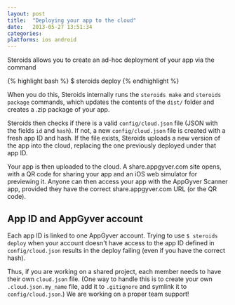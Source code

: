 ```yaml
---
layout: post
title:  "Deploying your app to the cloud"
date:   2013-05-27 13:51:34
categories: 
platforms: ios android
---
```


Steroids allows you to create an ad-hoc deployment of your app via the command

{% highlight bash %}
$ steroids deploy
{% endhighlight %}

When you do this, Steroids internally runs the `steroids make` and `steroids package` commands, which updates the contents of the `dist/` folder and creates a .zip package of your app. 

Steroids then checks if there is a valid `config/cloud.json` file (JSON with the fields `id` and `hash`). If not, a new `config/cloud.json` file is created with a fresh app ID and hash. If the file exists, Steroids uploads a new version of the app into the cloud, replacing the one previously deployed under that app ID.

Your app is then uploaded to the cloud. A share.appgyver.com site opens, with a QR code for sharing your app and an iOS web simulator for previewing it. Anyone can then access your app with the AppGyver Scanner app, provided they have the correct share.appgyver.com URL (or the QR code).

## App ID and AppGyver account

Each app ID is linked to one AppGyver account. Trying to use `$ steroids deploy` when your account doesn't have access to the app ID defined in `config/cloud.json` results in the deploy failing (even if you have the correct hash). 

Thus, if you are working on a shared project, each member needs to have their own `cloud.json` file. (One way to handle this is to create your own `.cloud.json.my_name` file, add it to `.gitignore` and symlink it to `config/cloud.json`.) We are working on a proper team support!